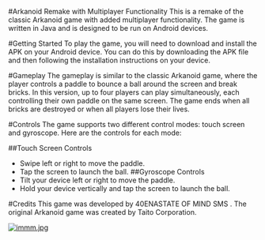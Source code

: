 #Arkanoid Remake with Multiplayer Functionality
This is a remake of the classic Arkanoid game with added multiplayer functionality. The game is written in Java and is designed to be run on Android devices.

#Getting Started
To play the game, you will need to download and install the APK on your Android device. You can do this by downloading the APK file and then following the installation instructions on your device.

#Gameplay
The gameplay is similar to the classic Arkanoid game, where the player controls a paddle to bounce a ball around the screen and break bricks. In this version, up to four players can play simultaneously, each controlling their own paddle on the same screen. The game ends when all bricks are destroyed or when all players lose their lives.

#Controls
The game supports two different control modes: touch screen and gyroscope. Here are the controls for each mode:

##Touch Screen Controls
- Swipe left or right to move the paddle.
- Tap the screen to launch the ball.
##Gyroscope Controls
- Tilt your device left or right to move the paddle.
- Hold your device vertically and tap the screen to launch the ball.


#Credits
This game was developed by 40ENASTATE OF MIND SMS . The original Arkanoid game was created by Taito Corporation.


[![immm.jpg](https://i.postimg.cc/VvbGmGKk/immm.jpg)](https://postimg.cc/1VscKHxk)
